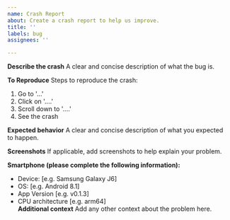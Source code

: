 ```yaml
---
name: Crash Report
about: Create a crash report to help us improve.
title: ''
labels: bug
assignees: ''

---
```


**Describe the crash**
A clear and concise description of what the bug is.

**To Reproduce**
Steps to reproduce the crash:
1. Go to '...'
2. Click on '....'
3. Scroll down to '....'
4. See the crash

**Expected behavior**
A clear and concise description of what you expected to happen.

**Screenshots**
If applicable, add screenshots to help explain your problem.

**Smartphone (please complete the following information):**
 - Device: [e.g. Samsung Galaxy J6]
 - OS: [e.g. Android 8.1]
 - App Version [e.g. v0.1.3]
 - CPU architecture [e.g. arm64]  
**Additional context**
Add any other context about the problem here.
